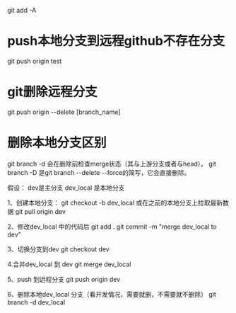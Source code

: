git add -A

# push本地分支到远程github不存在分支
git push origin test

# git删除远程分支
git push origin --delete [branch_name]

# 删除本地分支区别
git branch -d 会在删除前检查merge状态（其与上游分支或者与head）。
git branch -D 是git branch --delete --force的简写，它会直接删除。



假设： dev是主分支
dev_local 是本地分支
 
1、创建本地分支：
git checkout -b dev_local
或在之前的本地分支上拉取最新数据
git pull origin dev
 
2、修改dev_local 中的代码后
git add .
git commit -m "merge dev_local to dev"
 
3、切换分支到dev
git checkout dev
 
4.合并dev_local 到 dev
git merge dev_local
 
5、push 到远程分支
git push origin dev
 
6、删除本地dev_local 分支（看开发情况，需要就删，不需要就不删除）
git branch -d dev_local
